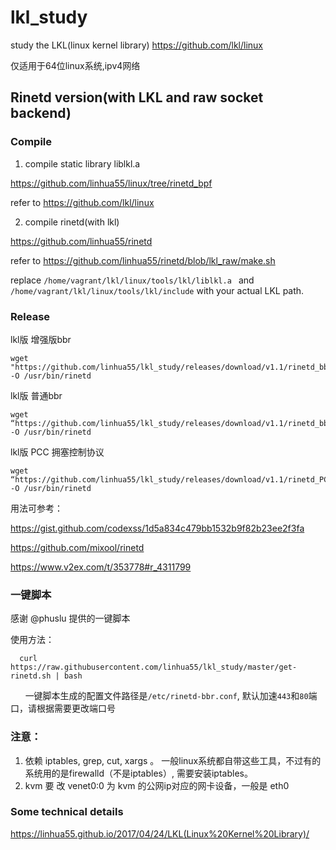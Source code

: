 # lkl_study
study the LKL(linux kernel library)   https://github.com/lkl/linux

仅适用于64位linux系统,ipv4网络

## Rinetd version(with LKL and raw socket backend)
### Compile

1. compile static library liblkl.a

https://github.com/linhua55/linux/tree/rinetd_bpf

refer to https://github.com/lkl/linux

2. compile rinetd(with lkl)

https://github.com/linhua55/rinetd

refer to https://github.com/linhua55/rinetd/blob/lkl_raw/make.sh

replace `/home/vagrant/lkl/linux/tools/lkl/liblkl.a ` and `/home/vagrant/lkl/linux/tools/lkl/include` with your actual LKL path.


### Release

lkl版 增强版bbr

    wget "https://github.com/linhua55/lkl_study/releases/download/v1.1/rinetd_bbr_powered" -O /usr/bin/rinetd

lkl版 普通bbr

    wget “https://github.com/linhua55/lkl_study/releases/download/v1.1/rinetd_bbr” -O /usr/bin/rinetd

lkl版 PCC 拥塞控制协议

    wget “https://github.com/linhua55/lkl_study/releases/download/v1.1/rinetd_PCC” -O /usr/bin/rinetd

用法可参考：

https://gist.github.com/codexss/1d5a834c479bb1532b9f82b23ee2f3fa

https://github.com/mixool/rinetd

https://www.v2ex.com/t/353778#r_4311799

### 一键脚本

感谢 @phuslu 提供的一键脚本

使用方法：

      curl https://raw.githubusercontent.com/linhua55/lkl_study/master/get-rinetd.sh | bash
      
一键脚本生成的配置文件路径是`/etc/rinetd-bbr.conf`, 默认加速`443`和`80`端口，请根据需要更改端口号

### 注意：

1. 依赖 iptables, grep, cut, xargs 。 一般linux系统都自带这些工具，不过有的系统用的是firewalld（不是iptables）, 需要安装iptables。
2. kvm 要 改 venet0:0 为 kvm 的公网ip对应的网卡设备，一般是 eth0

### Some technical details
https://linhua55.github.io/2017/04/24/LKL(Linux%20Kernel%20Library)/
